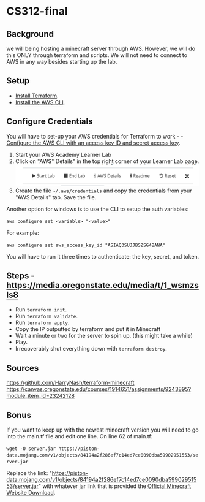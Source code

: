 # CS312-final


## Background
we will being hosting a minecraft server through AWS. However, we will do this ONLY through terraform and scripts. We will not need to connect to AWS in any way besides starting up the lab.


## Setup
- [Install Terraform](https://learn.hashicorp.com/tutorials/terraform/install-cli).
- [Install the AWS CLI](https://docs.aws.amazon.com/cli/latest/userguide/install-cliv2.html).

## Configure Credentials

You will have to set-up your AWS credentials for Terraform to work - - [Configure the AWS CLI with an access key ID and secret access key](https://docs.aws.amazon.com/cli/latest/userguide/cli-configure-quickstart.html).
1. Start your AWS Academy Learner Lab
2. Click on "AWS" Details" in the top right corner of your Learner Lab page. ![preview](screenshot1.png)
3. Create the file `~/.aws/credentials` and copy the credentials from your "AWS Details" tab. Save the file.

Another option for windows is to use the CLI to setup the auth variables:

```aws configure set <variable> "<value>"```

For example:

```aws configure set aws_access_key_id "ASIAQ3SUJJBSZSG4BANA"```

You will have to run it three times to authenticate: the key, secret, and token.


## Steps - https://media.oregonstate.edu/media/t/1_wsmzsls8
- Run `terraform init`.
- Run `terraform validate`.
- Run `terraform apply`.
- Copy the IP outputted by terraform and put it in Minecraft
- Wait a minute or two for the server to spin up. (this might take a while)
- Play.
- Irrecoverably shut everything down with `terraform destroy`.

## Sources

https://github.com/HarryNash/terraform-minecraft
https://canvas.oregonstate.edu/courses/1914651/assignments/9243895?module_item_id=23242128

## Bonus
If you want to keep up with the newest minecraft version you will need to go into the main.tf file and edit one line.
On line 62 of main.tf:

`wget -O server.jar https://piston-data.mojang.com/v1/objects/84194a2f286ef7c14ed7ce0090dba59902951553/server.jar`

Replace the link: "https://piston-data.mojang.com/v1/objects/84194a2f286ef7c14ed7ce0090dba59902951553/server.jar" with whatever jar link that is provided the [Official Minecraft Website Download](https://www.minecraft.net/en-us/download/server).
